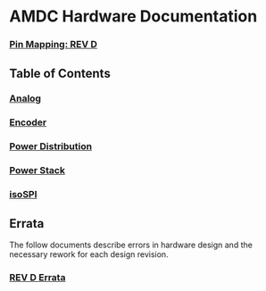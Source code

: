 # AMDC Hardware Documentation

### [Pin Mapping: REV D](PinMappingRevD.md)

## Table of Contents

### [Analog](Analog.md)

### [Encoder](Encoder.md)

### [Power Distribution](PowerDistribution.md)

### [Power Stack](PowerStack.md)

### [isoSPI](isoSPI.md)

## Errata

The follow documents describe errors in hardware design and the necessary rework for each design revision.

### [REV D Errata](Errata-REV-D.md)
